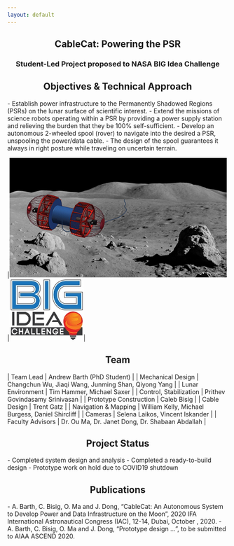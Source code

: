 ```yaml
---
layout: default
---
```


<h2 align="center"><b>CableCat: Powering the PSR</b></h2>

<h3 align="center">Student-Led Project proposed to NASA BIG Idea Challenge</h3>

<h2 align="center">Objectives & Technical Approach</h2>
- Establish power infrastructure to the Permanently Shadowed Regions (PSRs) on the lunar surface of scientific interest.
- Extend the missions of science robots operating within a PSR by providing a power supply station and relieving the burden that they be 100% self-sufficient.
- Develop an autonomous 2-wheeled spool (rover) to navigate into the desired a PSR, unspooling the power/data cable.
- The design of the spool guarantees it always in right posture while traveling on uncertain terrain.

|![](/images/projects/cablecat/cablecat.jpg)|![](/images/projects/cablecat/big_idea_icon.jpg)|

<h2 align="center">Team</h2>

| Team Lead | Andrew Barth (PhD Student) |
| Mechanical Design | Changchun Wu, Jiaqi Wang, Junming Shan, Qiyong Yang |
| Lunar Environment | Tim Hammer, Michael Saxer |
| Control, Stabilization | Prithev Govindasamy Srinivasan |
| Prototype Construction | Caleb Bisig |
| Cable Design | Trent Gatz |
| Navigation & Mapping | William Kelly, Michael Burgess, Daniel Shircliff |
| Cameras | Selena Laikos, Vincent Iskander |
| Faculty Advisors | Dr. Ou Ma, Dr. Janet Dong, Dr. Shabaan Abdallah |


<h2 align="center">Project Status</h2>
- Completed system design and analysis
- Completed a ready-to-build design
- Prototype work on hold due to COVID19 shutdown

<h2 align="center">Publications</h2>
- A. Barth, C. Bisig, O. Ma and J. Dong, “CableCat: An Autonomous System to Develop Power and Data Infrastructure on the Moon”, 2020 IFA International Astronautical Congress (IAC), 12-14, Dubai, October , 2020.
- A. Barth, C. Bisig, O. Ma and J. Dong, “Prototype design …”, to be submitted to AIAA ASCEND 2020.

